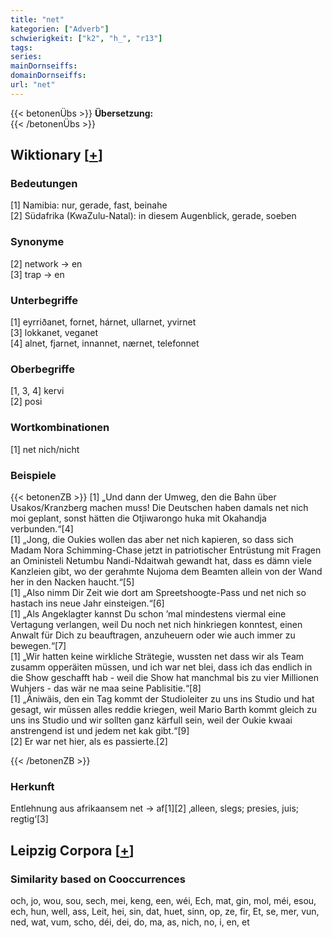 ```yaml
---
title: "net"
kategorien: ["Adverb"]
schwierigkeit: ["k2", "h_", "r13"]
tags:
series:
mainDornseiffs:
domainDornseiffs:
url: "net"
---
```


{{< betonenÜbs >}}
**Übersetzung:**  
{{< /betonenÜbs >}}

## Wiktionary [[+](https://de.wiktionary.org/wiki/net)]

### Bedeutungen
[1] Namibia: nur, gerade, fast, beinahe  
[2] Südafrika (KwaZulu-Natal): in diesem Augenblick, gerade, soeben  

### Synonyme
[2] network → en  
[3] trap → en  

### Unterbegriffe
[1] eyrriðanet, fornet, hárnet, ullarnet, yvirnet  
[3] lokkanet, veganet  
[4] alnet, fjarnet, innannet, nærnet, telefonnet  

### Oberbegriffe
[1, 3, 4] kervi  
[2] posi  

### Wortkombinationen
[1] net nich/nicht  

### Beispiele
{{< betonenZB >}}
[1] „Und dann der Umweg, den die Bahn über Usakos/Kranzberg machen muss! Die Deutschen haben damals net nich moi geplant, sonst hätten die Otjiwarongo huka mit Okahandja verbunden.“[4]  
[1] „Jong, die Oukies wollen das aber net nich kapieren, so dass sich Madam Nora Schimming-Chase jetzt in patriotischer Entrüstung mit Fragen an Oministeli Netumbu Nandi-Ndaitwah gewandt hat, dass es dämn viele Kanzleien gibt, wo der gerahmte Nujoma dem Beamten allein von der Wand her in den Nacken haucht.“[5]  
[1] „Also nimm Dir Zeit wie dort am Spreetshoogte-Pass und net nich so hastach ins neue Jahr einsteigen.“[6]  
[1] „Als Angeklagter kannst Du schon ’mal mindestens viermal eine Vertagung verlangen, weil Du noch net nich hinkriegen konntest, einen Anwalt für Dich zu beauftragen, anzuheuern oder wie auch immer zu bewegen.“[7]  
[1] „Wir hatten keine wirkliche Strätegie, wussten net dass wir als Team zusamm opperäiten müssen, und ich war net blei, dass ich das endlich in die Show geschafft hab - weil die Show hat manchmal bis zu vier Millionen Wuhjers - das wär ne maa seine Pablisitie.“[8]  
[1] „Äniwäis, den ein Tag kommt der Studioleiter zu uns ins Studio und hat gesagt, wir müssen alles reddie kriegen, weil Mario Barth kommt gleich zu uns ins Studio und wir sollten ganz kärfull sein, weil der Oukie kwaai anstrengend ist und jedem net kak gibt.“[9]  
[2] Er war net hier, als es passierte.[2]  

{{< /betonenZB >}}
### Herkunft
Entlehnung aus afrikaansem net → af[1][2] ‚alleen, slegs; presies, juis; regtig‘[3]  


## Leipzig Corpora [[+](https://corpora.uni-leipzig.de/en/res?word=net&corpusId=deu_newscrawl-public_2018)]


### Similarity based on Cooccurrences
och, jo, wou, sou, sech, mei, keng, een, wéi, Ech, mat, gin, mol, méi, esou, ech, hun, well, ass, Leit, hei, sin, dat, huet, sinn, op, ze, fir, Et, se, mer, vun, ned, wat, vum, scho, déi, dei, do, ma, as, nich, no, i, en, et

